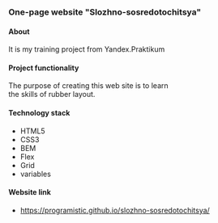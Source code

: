 ### One-page website "Slozhno-sosredotochitsya"

#### About
It is my training project from Yandex.Praktikum

#### Project functionality
The purpose of creating this web site is to learn<br>
the skills of rubber layout.

#### Technology stack
- HTML5
- CSS3
- BEM
- Flex
- Grid
- variables

#### Website link
- https://programistic.github.io/slozhno-sosredotochitsya/